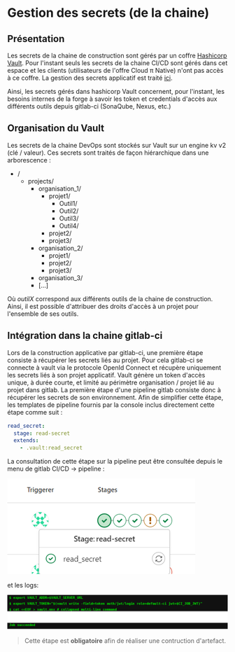 # Gestion des secrets (de la chaine)

## Présentation

Les secrets de la chaine de construction sont gérés par un coffre [Hashicorp Vault](https://www.vaultproject.io/). Pour l'instant seuls les secrets de la chaine CI/CD sont gérés dans cet espace et les clients (utilisateurs de l'offre Cloud π Native) n'ont pas accès à ce coffre. La gestion des secrets applicatif est traité [ici](../gestion-secrets.md).

Ainsi, les secrets gérés dans hashicorp Vault concernent, pour l'instant, les besoins internes de la forge à savoir les token et credentials d'accès aux différents outils depuis gitlab-ci (SonaQube, Nexus, etc.)

## Organisation du Vault

Les secrets de la chaine DevOps sont stockés sur Vault sur un engine kv v2 (clé / valeur). Ces secrets sont traités de façon hiérarchique dans une arborescence : 

  - /
    - projects/
      - organisation_1/
        - projet1/
          - Outil1/
          - Outil2/
          - Outil3/
          - Outil4/
        - projet2/
        - projet3/
      - organisation_2/
        - projet1/
        - projet2/
        - projet3/
      - organisation_3/
      - [...]

Où *outilX* correspond aux différents outils de la chaine de construction. Ainsi, il est possible d'attribuer des droits d'accès à un projet pour l'ensemble de ses outils.

## Intégration dans la chaine gitlab-ci

Lors de la construction applicative par gitlab-ci, une première étape consiste à récupérer les secrets liés au projet. Pour cela gitlab-ci se connecte à vault via le protocole OpenId Connect et récupère uniquement les secrets liés à son projet applicatif. Vault génère un token d'accès unique, à durée courte, et limité au périmètre organisation / projet lié au projet dans gitlab. La première étape d'une pipeline gitlab consiste donc à récupérer les secrets de son environnement. Afin de simplifier cette étape, les templates de pipeline fournis par la console inclus directement cette étape comme suit :

```yaml
read_secret:
  stage: read-secret
  extends:
    - .vault:read_secret
```

La consultation de cette étape sur la pipeline peut être consultée depuis le menu de gitlab CI/CD -> pipeline :

![stage_read_secret](../img/gitlab-ci-read-secrets.png)

et les logs:

![log_read_secret](../img/gitlab-ci-vault.png)

> Cette étape est **obligatoire** afin de réaliser une contruction d'artefact.